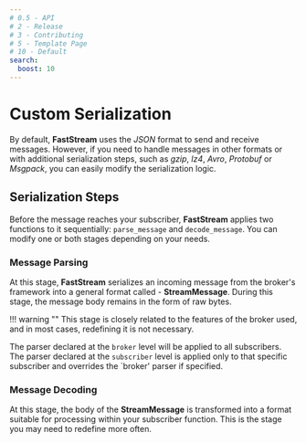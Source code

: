 ```yaml
---
# 0.5 - API
# 2 - Release
# 3 - Contributing
# 5 - Template Page
# 10 - Default
search:
  boost: 10
---
```


# Custom Serialization

By default, **FastStream** uses the *JSON* format to send and receive messages. However, if you need to handle messages in other formats or with additional serialization steps, such as *gzip*, *lz4*, *Avro*, *Protobuf* or *Msgpack*, you can easily modify the serialization logic.

## Serialization Steps

Before the message reaches your subscriber, **FastStream** applies two functions to it sequentially: `parse_message` and `decode_message`. You can modify one or both stages depending on your needs.

### Message Parsing

At this stage, **FastStream** serializes an incoming message from the broker's framework into a general format called - **StreamMessage**. During this stage, the message body remains in the form of raw bytes.

!!! warning ""
    This stage is closely related to the features of the broker used, and in most cases, redefining it is not necessary.

The parser declared at the `broker` level will be applied to all subscribers. The parser declared at the `subscriber` level is applied only to that specific subscriber and overrides the `broker' parser if specified.

### Message Decoding

At this stage, the body of the **StreamMessage** is transformed into a format suitable for processing within your subscriber function. This is the stage you may need to redefine more often.
